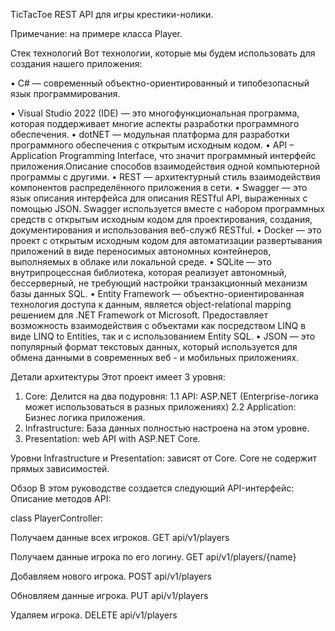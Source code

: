 TicTacToe REST API для игры крестики-нолики.

Примечание:
на примере класса Player.


Стек технологий
Вот технологии, которые мы будем использовать для создания нашего приложения:

• C# — современный объектно-ориентированный и типобезопасный язык программирования. 

• Visual Studio 2022 (IDE) — это многофункциональная программа, которая 
поддерживает многие аспекты разработки программного обеспечения. 
• dotNET — модульная платформа для разработки программного обеспечения 
с открытым исходным кодом. 
• API – Application Programming Interface, что значит программный 
интерфейс приложения.Описание способов взаимодействия 
одной компьютерной программы с другими. 
• REST — архитектурный стиль взаимодействия компонентов 
распределённого приложения в сети. 
• Swagger — это язык описания интерфейса для описания RESTful API, 
выраженных с помощью JSON. Swagger используется вместе с набором 
программных средств с открытым исходным кодом для проектирования, 
создания, документирования и использования веб-служб RESTful.
• Docker — это проект с открытым исходным кодом для автоматизации развертывания 
приложений в виде переносимых автономных контейнеров, выполняемых 
в облаке или локальной среде. 
• SQLite — это внутрипроцессная библиотека, которая реализует автономный, 
бессерверный, не требующий настройки транзакционный механизм базы данных SQL. 
• Entity Framework — объектно-ориентированная технология доступа к данным, 
является object-relational mapping решением для .NET Framework от Microsoft. 
Предоставляет возможность взаимодействия с объектами как посредством LINQ 
в виде LINQ to Entities, так и с использованием Entity SQL. 
• JSON — это популярный формат текстовых данных, который используется для обмена 
данными в современных веб - и мобильных приложениях. 


Детали архитектуры
Этот проект имеет 3 уровня:

1. Core: 
Делится на два подуровня:
1.1 API: ASP.NET (Enterprise-логика может использоваться в разных приложениях)
2.2 Application: Бизнес логика приложения.
2. Infrastructure: База данных полностью настроена на этом уровне.
3. Presentation: web API with ASP.NET Core.

Уровни Infrastructure и Presentation:  зависят от Core.
Core не содержит прямых зависимостей.


Обзор
В этом руководстве создается следующий API-интерфейс:
Описание методов API:

class PlayerController:

Получаем данные всех игроков.
GET api/v1/players

Получаем данные игрока по его логину.
GET api/v1/players/{name}

Добавляем нового игрока.
POST api/v1/players

Обновляем данные игрока.
PUT api/v1/players

Удаляем игрока.
DELETE api/v1/players
